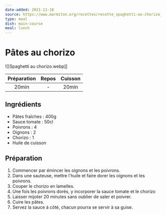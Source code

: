 ```yaml
---
date-added: 2021-12-18
source: https://www.marmiton.org/recettes/recette_spaghetti-au-chorizo_82762.aspx
type: meal
dish: main-course
meal: lunch
---
```


# Pâtes au chorizo

![[Spaghetti au chorizo.webp]]

| Préparation | Repos | Cuisson |
|:-----------:|:-----:|:-------:|
|    20min    |   -   |  20min  |

## Ingrédients

- Pâtes fraîches : 400g
- Sauce tomate : 50cl
- Poivrons : 4
- Oignons : 2
- Chorizo : 1
- Huile de cuisson

## Préparation

1. Commencer par émincer les oignons et les poivrons.
2. Dans une sauteuse, mettre l'huile et faire dorer les oignons et les poivrons.
3. Couper le chorizo en lamelles.
4. Une fois les poivrons dorés, y incorporer la sauce tomate et le chorizo
5. Laisser mijoter 20 minutes sans oublier de saler et poivrer.
6. Cuire les pâtes.
7. Servez la sauce à côté, chacun pourra se servir à sa guise.
